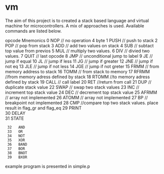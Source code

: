 # vm
The aim of this project is to created a stack based language and virtual machine for microcontrollers. A mix of approaches is used. Available commands are listed below.

opcode   Mnemonics
     0    NOP            // no operation 4 byte
     1    PUSH           // push to stack 
     2    POP            // pop from stack
     3    ADD            // add two values on stack
     4    SUB            // subtact top value from previos
     5    MUL            // multiply two values.
     6    DIV            // divied two values.
     7    QUIT           // last opcode
     8    JMP            // unconditional jump to label
     9    JE             // jump if equal
     10   JL             // jump if less
     11   JG             // jump if greater
     12   JNE            // jump if not eq
     13   JLE            // jump if not less
     14   JGE            // jump if not greter
     15   FRMM           // from memory address to stack
     16   TOMM           // from stack to memory
     17   RFRMM          //from memory adress defined by stack
     18   RTOMM          //to memory adress defined by stack
     19   CALL           // call label
     20   RET            //return from call
     21   DUP            // duplicate stack value
     22   SWAP           // swap two stack values
     23   INC            // increment top stack value
     24   DEC            // decrement top stack value
     25   AFRMM          // array not implemented
     26   ATOMM          // array not implemented
     27   BP             // breakpoint not implemented
     28   CMP         //compare top two stack values. place result in flag_gr and flag_eq
     29   PRINT       
     30   DELAY  
     31   STATE  

     32   AND  
     33   OR  
     34   NOT  
     35   XOR  
     36   BAND  
     37   BOR  
     38   BNOT  
     39   BXOR  
     
      
example program is presented in simple.p
